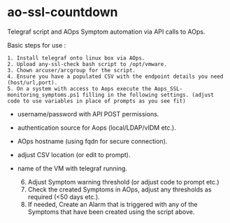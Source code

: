 # ao-ssl-countdown
Telegraf script and AOps Symptom automation via API calls to AOps.

Basic steps for use :

	1. Install telegraf onto linux box via AOps.
	2. Upload any-ssl-check bash script to /opt/vmware.
	3. Chown arcuser/arcgroup for the script.
	4. Ensure you have a populated CSV with the endpoint details you need (host/url,port).
	5. On a system with access to Aops execute the Aops_SSL-monitoring_symptoms.ps1 filling in the following settings. (adjust code to use variables in place of prompts as you see fit)

- username/password with API POST permissions.
- authentication source for Aops (local/LDAP/vIDM etc.).
- AOps hostname (using fqdn for secure connection).
- adjust CSV location (or edit to prompt).
- name of the VM with telegraf running.

	6. Adjust Symptom warning threshold (or adjust code to prompt etc.)
	7. Check the created Symptoms in AOps, adjust any thresholds as required (<50 days etc.).
	8. If needed, Create an Alarm that is triggered with any of the Symptoms that have been created using the script above.
	
	

